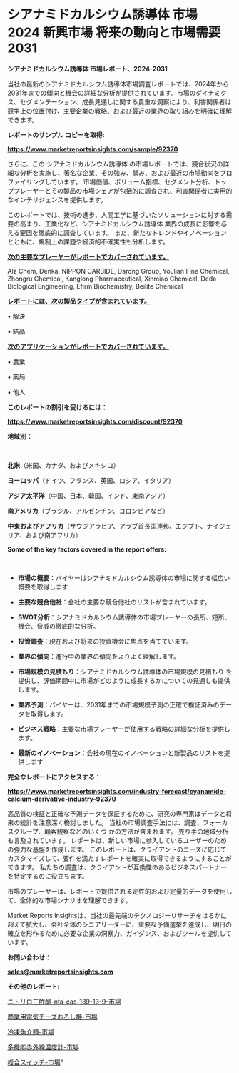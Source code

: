 # シアナミドカルシウム誘導体 市場 2024 新興市場 将来の動向と市場需要 2031

<strong>シアナミドカルシウム誘導体 市場レポート、2024-2031</strong>

当社の最新のシアナミドカルシウム誘導体市場調査レポートでは、2024年から2031年までの傾向と機会の詳細な分析が提供されています。市場のダイナミクス、セグメンテーション、成長見通しに関する貴重な洞察により、利害関係者は競争上の位置付け、主要企業の戦略、および最近の業界の取り組みを明確に理解できます。



<strong>レポートのサンプル コピーを取得:</strong> <a href=https://www.marketreportsinsights.com/sample/92370>

<strong><u>https://www.marketreportsinsights.com/sample/92370</u></strong></a>

さらに、この シアナミドカルシウム誘導体 の市場レポートでは、競合状況の詳細な分析を実施し、著名な企業、その強み、弱み、および最近の市場動向をプロファイリングしています。 市場価値、ボリューム指標、セグメント分析、トッププレーヤーとその製品の市場シェアが包括的に調査され、利害関係者に実用的なインテリジェンスを提供します。

このレポートでは、技術の進歩、人間工学に基づいたソリューションに対する需要の高まり、工業化など、シアナミドカルシウム誘導体 業界の成長に影響を与える要因を徹底的に調査しています。 また、新たなトレンドやイノベーションとともに、規制上の課題や経済的不確実性も分析します。



<strong><u>次の主要なプレーヤーがレポートでカバーされています。</u></strong>

Alz Chem, Denka, NIPPON CARBIDE, Darong Group, Youlian Fine Chemical, Zhongru Chemical, Kanglong Pharmaceutical, Xinmiao Chemical, Deda Biological Engineering, Efirm Biochemistry, Beilite Chemical



<strong><u><b>レポートには、次の製品タイプが含まれています。</b></u></strong>

• 解決

• 結晶



<strong><u><b>次のアプリケーションがレポートでカバーされています。</b></u></strong>

• 農業

• 薬局

• 他人



<strong><b>このレポートの割引を受けるには：</b></strong>

<a href=https://www.marketreportsinsights.com/discount/92370>

<strong><u>https://www.marketreportsinsights.com/discount/92370</u></strong></a>



<strong>地域別：</strong>

<strong> </strong>



<strong>北米</strong>（米国、カナダ、およびメキシコ）



<strong>ヨーロッパ</strong>（ドイツ、フランス、英国、ロシア、イタリア）



<strong>アジア太平洋</strong>（中国、日本、韓国、インド、東南アジア）



<strong>南アメリカ</strong>（ブラジル、アルゼンチン、コロンビアなど）



<strong>中東およびアフリカ</strong>（サウジアラビア、アラブ首長国連邦、エジプト、ナイジェリア、および南アフリカ）



<strong>Some of the key factors covered in the report offers:</strong>

<strong> </strong>
<ul>
  <li>

<strong>市場の概要</strong>：バイヤーはシアナミドカルシウム誘導体の市場に関する幅広い概要を取得します</li>
  <li>

<strong>主要な競合他社</strong>：会社の主要な競合他社のリストが含まれています。</li>
  <li>

<strong>SWOT分析</strong>：シアナミドカルシウム誘導体の市場プレーヤーの長所、短所、機会、脅威の徹底的な分析。</li>
  <li>

<strong>投資調査</strong>：現在および将来の投資機会に焦点を当てています。</li>
  <li>

<strong>業界の傾向</strong>：進行中の業界の傾向をよりよく理解します。</li>
  <li>

<strong>市場規模の見積もり</strong>：シアナミドカルシウム誘導体の市場規模の見積もり を提供し、評価期間中に市場がどのように成長するかについての見通しも提供します。</li>
  <li>

<strong>業界予測</strong>：バイヤーは、2031年までの市場規模予測の正確で検証済みのデータを取得します。</li>
  <li>

<strong>ビジネス戦略</strong>：主要な市場プレーヤーが使用する戦略の詳細な分析を提供します。</li>
  <li>

<strong>最新のイノベーション</strong>：会社の現在のイノベーションと新製品のリストを提供します</li>
</ul>


<strong>完全なレポートにアクセスする</strong>：

<a href=https://www.marketreportsinsights.com/industry-forecast/cyanamide-calcium-derivative-industry-92370>

<strong><u>https://www.marketreportsinsights.com/industry-forecast/cyanamide-calcium-derivative-industry-92370</u></strong></a>

高品質の検証と正確な予測データを保証するために、研究の専門家はデータと将来の統計を注意深く検討しました。 当社の市場調査手法には、調査、フォーカスグループ、顧客観察などのいくつ かの方法が含まれます。 売り手の地域分析も言及されています。 レポートは、新しい市場に参入しているユーザーのための強力な基盤を作成します。 このレポートは、クライアントのニーズに応じてカスタマイズして、要件を満たすレポートを確実に取得できるようにすることができます。 私たちの調査は、クライアントが互換性のあるビジネスパートナーを特定するのに役立ちます。

市場のプレーヤーは、レポートで提供される定性的および定量的データを使用して、全体的な市場シナリオを理解できます。

Market Reports Insightsは、当社の最先端のテクノロジーリサーチをはるかに超えて拡大し、会社全体のシニアリーダーに、重要な予備選挙を達成し、明日の確立を形作るために必要な企業の洞察力、ガイダンス、およびツールを提供しています。



<strong><b>お問い合わせ</b></strong>：

<a href=mailto:sales@marketreportsinsights.com>

<strong><u>sales@marketreportsinsights.com</u></strong></a>



<strong>その他のレポート:</strong>

<a href=https://www.linkedin.com/pulse/ニトリロ三酢酸-nta-cas-139-13-9-市場-2023-最新の-eqb9f/>ニトリロ三酢酸-nta-cas-139-13-9-市場</a>

<a href=https://www.linkedin.com/pulse/商業用電気チーズおろし機-市場-2030-年までの需要に焦点を当てた-2023-6yeyf/>商業用電気チーズおろし機-市場</a>

<a href=https://www.linkedin.com/pulse/冷凍魚介類-市場-2023-収益と成長ドライバー-2030-data-dive-discoveries-24-analysis-0usef/>冷凍魚介類-市場</a>

<a href=https://www.linkedin.com/pulse/多機能赤外線温度計-市場-2023-年のダイナミクスとビジネストレンド-2030-shwkf/>多機能赤外線温度計-市場</a>

<a href=https://www.linkedin.com/pulse/複合スイッチ-市場-2030-年までの需要に焦点を当てた-2023-年調査レポート-ykacf/>複合スイッチ-市場</a>"
